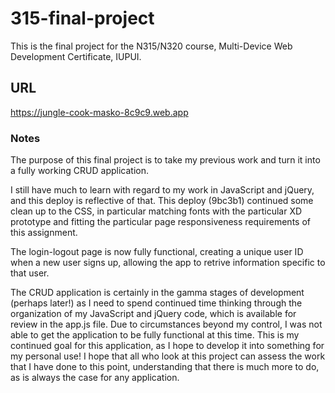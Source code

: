 # 315-final-project

This is the final project for the N315/N320 course, Multi-Device Web Development Certificate, IUPUI.

## URL

https://jungle-cook-masko-8c9c9.web.app

### Notes

The purpose of this final project is to take my previous work and turn it into a fully working CRUD application. 

I still have much to learn with regard to my work in JavaScript and jQuery, and this deploy is reflective of that. This deploy (9bc3b1) continued some clean up to the CSS, in particular matching fonts with the particular XD prototype and fitting the particular page responsiveness requirements of this assignment.

The login-logout page is now fully functional, creating a unique user ID when a new user signs up, allowing the app to retrive information specific to that user.

The CRUD application is certainly in the gamma stages of development (perhaps later!) as I need to spend continued time thinking through the organization of my JavaScript and jQuery code, which is available for review in the app.js file. Due to circumstances beyond my control, I was not able to get the application to be fully functional at this time. This is my continued goal for this application, as I hope to develop it into something for my personal use! I hope that all who look at this project can assess the work that I have done to this point, understanding that there is much more to do, as is always the case for any application. 
